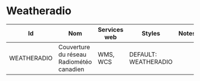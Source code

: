 # Weatheradio

Id | Nom | Services web | Styles | Notes
---|-----|--------------|--------|------
WEATHERADIO | Couverture du réseau Radiométéo canadien | WMS, WCS     | DEFAULT: WEATHERADIO |      

